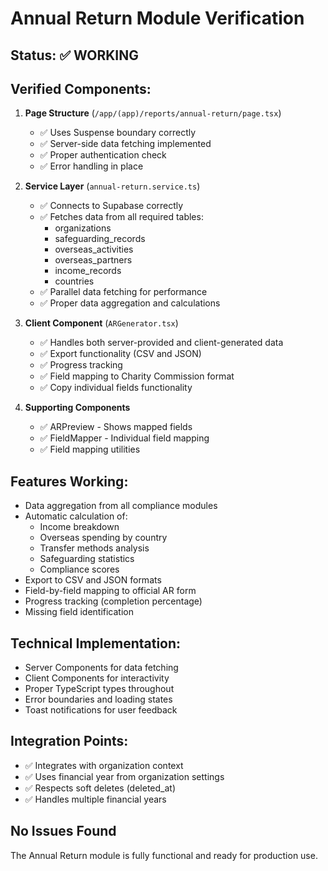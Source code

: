 # Annual Return Module Verification

## Status: ✅ WORKING

## Verified Components:
1. **Page Structure** (`/app/(app)/reports/annual-return/page.tsx`)
   - ✅ Uses Suspense boundary correctly
   - ✅ Server-side data fetching implemented
   - ✅ Proper authentication check
   - ✅ Error handling in place

2. **Service Layer** (`annual-return.service.ts`)
   - ✅ Connects to Supabase correctly
   - ✅ Fetches data from all required tables:
     - organizations
     - safeguarding_records
     - overseas_activities
     - overseas_partners
     - income_records
     - countries
   - ✅ Parallel data fetching for performance
   - ✅ Proper data aggregation and calculations

3. **Client Component** (`ARGenerator.tsx`)
   - ✅ Handles both server-provided and client-generated data
   - ✅ Export functionality (CSV and JSON)
   - ✅ Progress tracking
   - ✅ Field mapping to Charity Commission format
   - ✅ Copy individual fields functionality

4. **Supporting Components**
   - ✅ ARPreview - Shows mapped fields
   - ✅ FieldMapper - Individual field mapping
   - ✅ Field mapping utilities

## Features Working:
- Data aggregation from all compliance modules
- Automatic calculation of:
  - Income breakdown
  - Overseas spending by country
  - Transfer methods analysis
  - Safeguarding statistics
  - Compliance scores
- Export to CSV and JSON formats
- Field-by-field mapping to official AR form
- Progress tracking (completion percentage)
- Missing field identification

## Technical Implementation:
- Server Components for data fetching
- Client Components for interactivity
- Proper TypeScript types throughout
- Error boundaries and loading states
- Toast notifications for user feedback

## Integration Points:
- ✅ Integrates with organization context
- ✅ Uses financial year from organization settings
- ✅ Respects soft deletes (deleted_at)
- ✅ Handles multiple financial years

## No Issues Found
The Annual Return module is fully functional and ready for production use.
